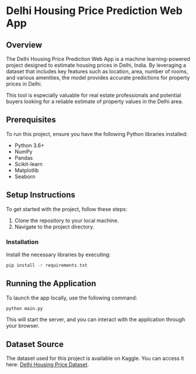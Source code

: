 
# Delhi Housing Price Prediction Web App

## Overview
The Delhi Housing Price Prediction Web App is a machine learning-powered project designed to estimate housing prices in Delhi, India. By leveraging a dataset that includes key features such as location, area, number of rooms, and various amenities, the model provides accurate predictions for property prices in Delhi.

This tool is especially valuable for real estate professionals and potential buyers looking for a reliable estimate of property values in the Delhi area.

## Prerequisites
To run this project, ensure you have the following Python libraries installed:

- Python 3.6+
- NumPy
- Pandas
- Scikit-learn
- Matplotlib
- Seaborn

## Setup Instructions
To get started with the project, follow these steps:

1. Clone the repository to your local machine.
2. Navigate to the project directory.

### Installation
Install the necessary libraries by executing:

```bash
pip install -r requirements.txt
```

## Running the Application
To launch the app locally, use the following command:

```bash
python main.py
```

This will start the server, and you can interact with the application through your browser.

## Dataset Source
The dataset used for this project is available on Kaggle. You can access it here: [Delhi Housing Price Dataset](https://www.kaggle.com/datasets/goelyash/housing-price-dataset-of-delhiindia).
